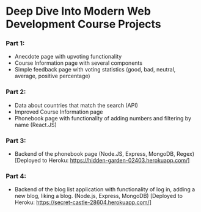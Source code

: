# Deep Dive Into Modern Web Development Course Projects
### Part 1: 
- Anecdote page with upvoting functionality
- Course Information page with several components
- Simple feedback page with voting statistics (good, bad, neutral, average, positive percentage)

### Part 2:
- Data about countries that match the search (API)
- Improved Course Information page
- Phonebook page with functionality of adding numbers and filtering by name (React.JS)

### Part 3:
- Backend of the phonebook page (Node.JS, Express, MongoDB, Regex) [Deployed to Heroku: https://hidden-garden-02403.herokuapp.com/]

### Part 4:
- Backend of the blog list application with functionality of log in, adding a new blog, liking a blog. (Node.js, Express, MongoDB)  [Deployed to Heroku: https://secret-castle-28604.herokuapp.com/]
